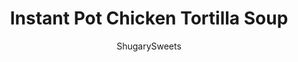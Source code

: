 ---
layout: ../../layouts/MarkdownPostLayout.astro
title: Instant Pot Chicken Tortilla Soup
author: ShugarySweets
pubDate: 2020-07-07
description: "No need to turn the stove on to make delicious Chicken Tortilla Soup! This Instant Pot chicken soup recipe with Mexican flavors is ready in 30 minutes!"
image_url: https://www.shugarysweets.com/wp-content/uploads/2020/07/ip-chicken-torilla-soup-22-scaled.jpg
tags: ["Soups and Stews","American"]
calories: 407
protein: 36
carbohydrates: 34
fats: 14
fiber: 7
ingredients: ["1 Tbsp olive oil","1/2 cup yellow onion ","1 jalapeno, seeded and diced","3 cloves garlic, pressed","1 lb boneless, skinless chicken tenderloins","4 cups (32 oz) chicken broth","2 tsp cumin","1 tsp chili powder","1 can Rotel tomatoes","1 can black beans (drained and rinsed)","1 can sweet corn","4 corn tortillas, sliced into 1 inch strips","1 lime, juiced"]
serves: 6
time: "20 minutes"
prepTime: "5 minutes"
instructions: ["In a 6 qt Instant Pot, add olive oil to pot and turn on \"SAUTE\" function. When hot, add in the onion, jalapeno, and garlic, cooking for about 2 minutes, until onions are translucent in color.","Add chicken tenderloins and continue the saute function for about 2 minutes on each side.","Deglaze the pot by adding in the chicken broth. Scrape the bits on the bottom of the pot completely so nothing is sticking. Turn Instant Pot off.","Add in cumin, chili powder, Rotel tomatoes (don't drain), black beans, and corn (don't drain). Stir gently. Top with tortilla strips (do not stir at this point).","Secure the lid in place and select \"SEALING\" with the valve on top.","Select HIGH PRESSURE for a cook time of 7 minutes. When cook time ends, allow to naturally release pressure for ten minutes. Do a quick release of remaining pressure by moving the valve on top to \"VENTING.\"","Open the lid and shred the chicken with two forks (or remove to a cutting board and shred it). Squeeze one lime into the pot and serve.","Top soup with crunchy tortilla strips, cilantro, avocado, sour cream, and cheese. ENJOY."]
nutrition: ["407 calories","34 grams carbohydrates","84 milligrams cholesterol","14 grams fat","7 grams fiber","36 grams protein","4 grams saturated fat","871 milligrams sodium","5 grams sugar","0 grams trans fat","9 grams unsaturated fat"]
---
